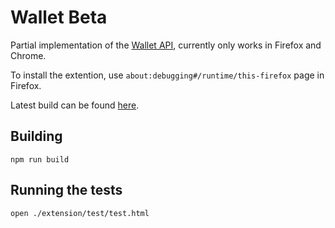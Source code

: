 # Wallet Beta

Partial implementation of the [Wallet API](https://github.com/orbs-network/orbs-client-sdk-javascript/issues/20), currently only works in Firefox and Chrome.

To install the extention, use `about:debugging#/runtime/this-firefox` page in Firefox.

Latest build can be found [here](https://orbs-network-releases.s3.amazonaws.com/wallet/beta/latest.tar.gz).

## Building

`npm run build`

## Running the tests

`open ./extension/test/test.html`
